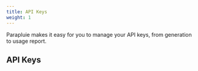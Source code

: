 ```yaml
---
title: API Keys
weight: 1
---
```


Parapluie makes it easy for you to manage your API keys, from generation to usage report.

<!--more-->


## API Keys
